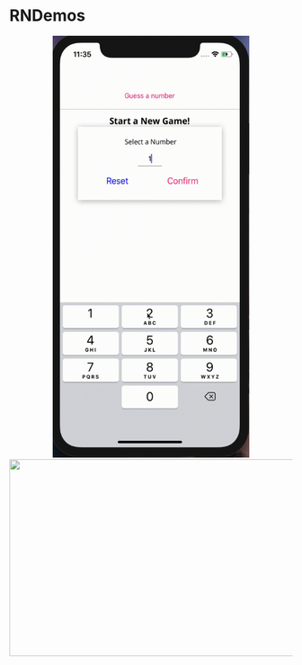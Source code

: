 # RNDemos

<center class="half">
    <img src="https://github.com/StevenZhang0116/RNDemos/blob/main/Demos/Demo1.gif" width = "350" height = "750" /> <img      src="https://github.com/StevenZhang0116/RNDemos/blob/main/Demos/Demo2.gif" width = "750" height = "350" /> 
</center>


